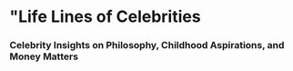 # "Life Lines of Celebrities
###  Celebrity Insights on Philosophy, Childhood Aspirations, and Money Matters
